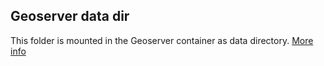 ## Geoserver data dir

This folder is mounted in the Geoserver container as data directory. [More info](https://docs.geoserver.org/stable/en/user/datadirectory/index.html)
